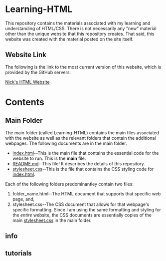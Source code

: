 # Learning-HTML
This repository contains the materials associated with my learning and understanding of HTML/CSS.  There is not necessarily any "new" material other than the unique website that this repository creates.  That said, this website was created with the material posted on the site itself.

## Website Link
The following is the link to the most current version of this website, which is provided by the GitHub servers:

<a href="https://nicholas-taliceo.github.io/Learning-HTML/" target="_blank">Nick's HTML Website</a>

# Contents

## Main Folder
The main folder (called Learning-HTML) contains the main files associated with the website as well as the relevant folders that contain the additional webpages.  The following documents are in the main folder.
* [index.html](index.html)--This is the main file that contains the essential code for the website to run.  This is the **main** file.
* [README.md](README.md)--This file! It describes the details of this repository.
* [stylesheet.css](stylesheet.css)--This is the file that contains the CSS styling code for [index.html](index.html).

Each of the following folders predominantley contain two files:
1. folder_name.html--The HTML document that supports that specific web page, and,
2. stylesheet.css--The CSS document that allows for that webpage's specific formatting.  Since I am using the same formatting and styling for the *entire* website, the CSS documents are essentially copies of the main [stylesheet.css](stylesheet.css) in the main folder.

## info

## tutorials
